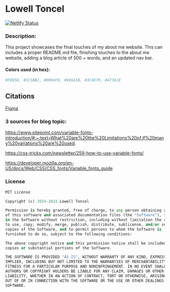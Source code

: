 # Lowell Toncel


[![Netlify Status](https://api.netlify.com/api/v1/badges/394753cf-eaf9-4303-92e8-4eedd60ccec8/deploy-status)](https://app.netlify.com/sites/about-me-ltoncel96/deploys)

### Description:
This project showcases the final touches of my about me website. This can includes a proper README.md file, finishing touches to the about me website, adding a blog article of 500 + words, and an updated nav bar.

#### Colors used (in hex):
``` python 
#F0950, #315BB2, #0084F0, #9E6A1B, #3C4E70, #47361E
```
## Citations
[Figma](https://www.figma.com/)

### 3 sources for blog topic:

https://www.sitepoint.com/variable-fonts-introduction/#:~:text=What%20are%20the%20Limitations%20of,if%20many%20variations%20are%20used.

https://css-tricks.com/newsletter/259-how-to-use-variable-fonts/

https://developer.mozilla.org/en-US/docs/Web/CSS/CSS_fonts/Variable_fonts_guide

### License 
``` python 
MIT License

Copyright (c) 2024-2024 Lowell Toncel

Permission is hereby granted, free of charge, to any person obtaining a copy
of this software and associated documentation files (the "Software"), to deal
in the Software without restriction, including without limitation the rights
to use, copy, modify, merge, publish, distribute, sublicense, and/or sell
copies of the Software, and to permit persons to whom the Software is
furnished to do so, subject to the following conditions:

The above copyright notice and this permission notice shall be included in all
copies or substantial portions of the Software.

THE SOFTWARE IS PROVIDED "AS IS", WITHOUT WARRANTY OF ANY KIND, EXPRESS OR
IMPLIED, INCLUDING BUT NOT LIMITED TO THE WARRANTIES OF MERCHANTABILITY,
FITNESS FOR A PARTICULAR PURPOSE AND NONINFRINGEMENT. IN NO EVENT SHALL THE
AUTHORS OR COPYRIGHT HOLDERS BE LIABLE FOR ANY CLAIM, DAMAGES OR OTHER
LIABILITY, WHETHER IN AN ACTION OF CONTRACT, TORT OR OTHERWISE, ARISING FROM,
OUT OF OR IN CONNECTION WITH THE SOFTWARE OR THE USE OR OTHER DEALINGS IN THE
SOFTWARE.
```

